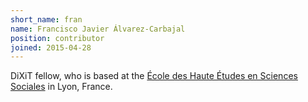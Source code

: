 ```yaml
---
short_name: fran
name: Francisco Javier Álvarez-Carbajal
position: contributor
joined: 2015-04-28
---
```

DiXiT fellow, who is based at the [École des Haute Études en Sciences Sociales](http://www.ehess.fr/fr/) in Lyon, France.
